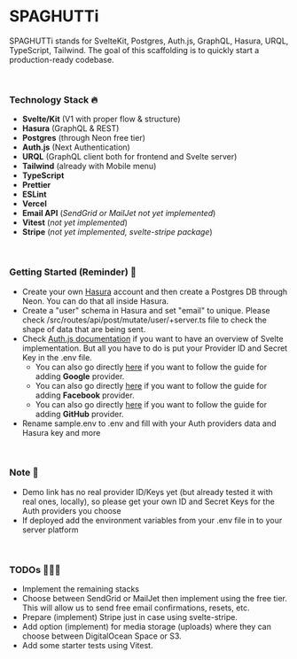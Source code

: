 # SPAGHUTTi

SPAGHUTTi stands for SvelteKit, Postgres, Auth.js, GraphQL, Hasura, URQL, TypeScript, Tailwind. The goal of this scaffolding is to quickly start a production-ready codebase.

<br>

### Technology Stack 🔥

* **Svelte/Kit** (V1 with proper flow & structure)
* **Hasura** (GraphQL & REST)
* **Postgres** (through Neon free tier)
* **Auth.js** (Next Authentication)
* **URQL** (GraphQL client both for frontend and Svelte server)
* **Tailwind** (already with Mobile menu)
* **TypeScript**
* **Prettier**
* **ESLint**
* **Vercel**
* **Email API** (_SendGrid or MailJet not yet implemented_)
* **Vitest** (_not yet implemented_)
* **Stripe** (_not yet implemented, svelte-stripe package_)

<br>

### Getting Started (Reminder) 👀
* Create your own [Hasura](https://hasura.io/docs/latest/index/) account and then create a Postgres DB through Neon. You can do that all inside Hasura.
* Create a "user" schema in Hasura and set "email" to unique. Please check /src/routes/api/post/mutate/user/+server.ts file to check the shape of data that are being sent.
* Check [Auth.js documentation](https://authjs.dev/reference/sveltekit) if you want to have an overview of Svelte implementation. But all you have to do is put your Provider ID and Secret Key in the .env file.
  * You can also go directly [here](https://next-auth.js.org/providers/google) if you want to follow the guide for adding **Google** provider.
  * You can also go directly [here](https://next-auth.js.org/providers/facebook) if you want to follow the guide for adding **Facebook** provider.
  * You can also go directly [here](https://next-auth.js.org/providers/github) if you want to follow the guide for adding **GitHub** provider.
* Rename sample.env to .env and fill with your Auth providers data and Hasura key and more

<br>

### Note 🧬
* Demo link has no real provider ID/Keys yet (but already tested it with real ones, locally), so please get your own ID and Secret Keys for the Auth providers you choose
* If deployed add the environment variables from your .env file in to your server platform

<br>

### TODOs 🕵🏼‍♀️
* Implement the remaining stacks
* Choose between SendGrid or MailJet then implement using the free tier. This will allow us to send free email confirmations, resets, etc.
* Prepare (implement) Stripe just in case using svelte-stripe.
* Add option (implement) for media storage (uploads) where they can choose between DigitalOcean Space or S3.
* Add some starter tests using Vitest.
